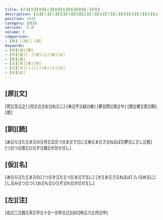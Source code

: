 ```yaml
---
title: [大][伴][坂][上][郎][女][和][歌][一][首]
description: [あ][ら][た][ま][の][月][立][つ][ま][で][に][来][ま][さ][ね][ば][夢][に][し][見][つ][つ][思][ひ][ぞ][我][が][せ][し]
position: 1620
category: [巻]8
version: '1.0'
volume: 8
comparison:
- [歌] [[西]] [謌]
keywords:
- [秋][相][聞]
- [作][者][：][坂][上][郎][女]
- [和][歌]
- [大][伴][家][持]
- [天][平][１][１][年][８][月]
- [年][紀]
---
```


## [原][文]

[荒][玉][之] [月][立][左][右][二] [来][不][益][者] [夢][西][見][乍] [思][曽][吾][勢][思]

## [訓][読]

[あ][ら][た][ま][の][月][立][つ][ま][で][に][来][ま][さ][ね][ば][夢][に][し][見][つ][つ][思][ひ][ぞ][我][が][せ][し]

## [仮][名]

[あ][ら][た][ま][の] [つ][き][た][つ][ま][で][に] [き][ま][さ][ね][ば] [い][め][に][し][み][つ][つ] [お][も][ひ][ぞ][わ][が][せ][し]

## [左][注]

[右][二][首][天][平][十][一][年][己][卯][秋][八][月][作]
